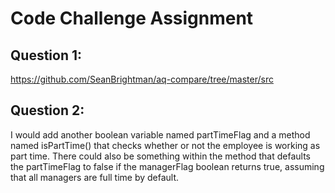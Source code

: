 # Code Challenge Assignment

## Question 1:
https://github.com/SeanBrightman/aq-compare/tree/master/src


## Question 2:

I would add  another boolean variable named partTimeFlag and a method named isPartTime() that checks whether or not the employee is working as part time.
There could also be something within the method that defaults the partTimeFlag to false if the managerFlag boolean returns true, assuming that all managers are full time by default.

